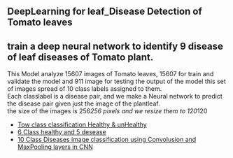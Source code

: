 ## DeepLearning for leaf_Disease Detection of Tomato leaves  
## train a deep neural network to identify 9 disease of leaf diseases of Tomato plant.
This Model analyze 15607 images of Tomato leaves,
15607 for train and validate the model and 911 image for testing the output of the model
this set of images spread of 10 class labels assigned to them.  
Each classlabel is a disease pair, and we make a Neural network to predict the disease pair given just the image of the plantleaf.  
the size of the images is 256*256 pixels and we resize them to 120*120 

* [Tow class classification Healthy & unHealthy](https://github.com/E008001/Deep-Learning-for-Plant-Disease-Detection/blob/master/image_6diseas100.ipynb)  
* [6 Class healthy and 5 desease](https://github.com/E008001/Deep-Learning-for-Plant-Disease-Detection/blob/master/image_6diseas.ipynb)  
* [10 Class Diseases image classification using Convolusion and MaxPooling layers in CNN](https://github.com/E008001/Deep-Learning-for-Plant-Disease-Detection/blob/master/10class_disease2.ipynb)
